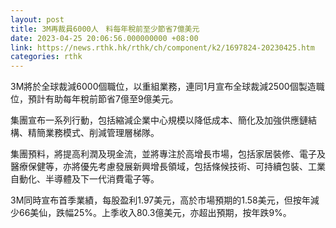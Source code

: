 ```yaml
---
layout: post
title: 3M再裁員6000人　料每年稅前至少節省7億美元
date: 2023-04-25 20:06:56.000000000 +08:00
link: https://news.rthk.hk/rthk/ch/component/k2/1697824-20230425.htm
categories: rthk
---
```


3M將於全球裁減6000個職位，以重組業務，連同1月宣布全球裁減2500個製造職位，預計有助每年稅前節省7億至9億美元。

集團宣布一系列行動，包括縮減企業中心規模以降低成本、簡化及加強供應鏈結構、精簡業務模式、削減管理層梯隊。

集團預料，將提高利潤及現金流，並將專注於高增長市場，包括家居裝修、電子及醫療保健等，亦將優先考慮發展新興增長領域，包括條候技術、可持續包裝、工業自動化、半導體及下一代消費電子等。

3M同時宣布首季業績，每股盈利1.97美元，高於市場預期的1.58美元，但按年減少66美仙，跌幅25%。上季收入80.3億美元，亦超出預期，按年跌9%。
